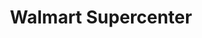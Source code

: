 ---
title: "Walmart Supercenter"
url: /phoenix/walmart-supercenter-east-thomas-road/
shop: supermarket
---